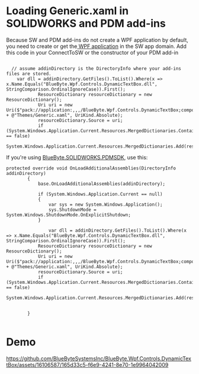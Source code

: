 # Loading Generic.xaml in SOLIDWORKS and PDM add-ins 

Because SW and PDM add-ins do not create a WPF application by default, you need to create or get the[ WPF application](https://learn.microsoft.com/en-us/dotnet/api/system.windows.application?view=windowsdesktop-8.0) in the SW app domain. Add this code in your ConnectToSW or the constructor of your PDM add-in

```

  // assume addinDirectory is the DirectoryInfo where your add-ins files are stored.
    var dll = addinDirectory.GetFiles().ToList().Where(x => x.Name.Equals("BlueByte.Wpf.Controls.DynamicTextBox.dll", StringComparison.OrdinalIgnoreCase)).First();
            ResourceDictionary resourceDictionary = new ResourceDictionary();
            Uri uri = new Uri($"pack://application:,,,/BlueByte.Wpf.Controls.DynamicTextBox;component/" + @"Themes/Generic.xaml", UriKind.Absolute);
            resourceDictionary.Source = uri;
            if (System.Windows.Application.Current.Resources.MergedDictionaries.Contains(resourceDictionary) == false)
                System.Windows.Application.Current.Resources.MergedDictionaries.Add(resourceDictionary);

```

If you're using [BlueByte.SOLIDWORKS.PDMSDK](https://github.com/BlueByteSystemsInc/SOLIDWORKS-PDM-API-SDK), use this:

```
protected override void OnLoadAdditionalAssemblies(DirectoryInfo addinDirectory)
        {
            base.OnLoadAdditionalAssemblies(addinDirectory);

            if (System.Windows.Application.Current == null)
            {
                var sys = new System.Windows.Application();
                sys.ShutdownMode = System.Windows.ShutdownMode.OnExplicitShutdown;
            }

                var dll = addinDirectory.GetFiles().ToList().Where(x => x.Name.Equals("BlueByte.Wpf.Controls.DynamicTextBox.dll", StringComparison.OrdinalIgnoreCase)).First();
            ResourceDictionary resourceDictionary = new ResourceDictionary();
            Uri uri = new Uri($"pack://application:,,,/BlueByte.Wpf.Controls.DynamicTextBox;component/" + @"Themes/Generic.xaml", UriKind.Absolute);
            resourceDictionary.Source = uri;
            if (System.Windows.Application.Current.Resources.MergedDictionaries.Contains(resourceDictionary) == false)
                System.Windows.Application.Current.Resources.MergedDictionaries.Add(resourceDictionary);


        }


```


# Demo

https://github.com/BlueByteSystemsInc/BlueByte.Wpf.Controls.DynamicTextBox/assets/16106587/165d33c5-f6e9-4241-8e70-1e9964042009

